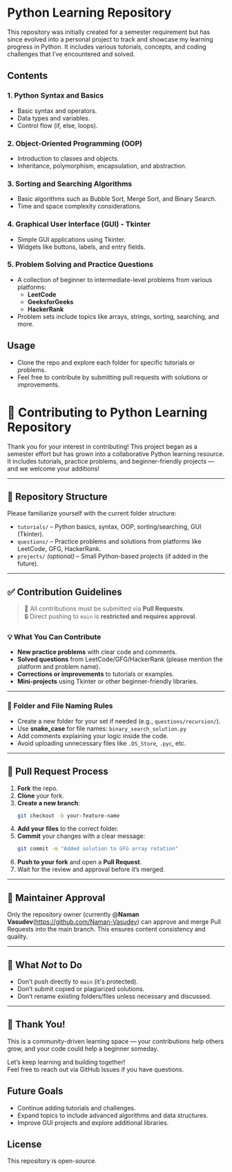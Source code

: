 # Python Learning Repository

This repository was initially created for a semester requirement but has since evolved into a personal project to track and showcase my learning progress in Python. It includes various tutorials, concepts, and coding challenges that I’ve encountered and solved.

## Contents

### 1. **Python Syntax and Basics**
   - Basic syntax and operators.
   - Data types and variables.
   - Control flow (if, else, loops).

### 2. **Object-Oriented Programming (OOP)**
   - Introduction to classes and objects.
   - Inheritance, polymorphism, encapsulation, and abstraction.

### 3. **Sorting and Searching Algorithms**
   - Basic algorithms such as Bubble Sort, Merge Sort, and Binary Search.
   - Time and space complexity considerations.

### 4. **Graphical User Interface (GUI) - Tkinter**
   - Simple GUI applications using Tkinter.
   - Widgets like buttons, labels, and entry fields.

### 5. **Problem Solving and Practice Questions**
   - A collection of beginner to intermediate-level problems from various platforms:
     - **LeetCode**
     - **GeeksforGeeks**
     - **HackerRank**
   - Problem sets include topics like arrays, strings, sorting, searching, and more.

## Usage

- Clone the repo and explore each folder for specific tutorials or problems.
- Feel free to contribute by submitting pull requests with solutions or improvements.

# 🤝 Contributing to Python Learning Repository

Thank you for your interest in contributing! This project began as a semester effort but has grown into a collaborative Python learning resource. It includes tutorials, practice problems, and beginner-friendly projects — and we welcome your additions!

---

## 📁 Repository Structure

Please familiarize yourself with the current folder structure:

- `tutorials/` – Python basics, syntax, OOP, sorting/searching, GUI (Tkinter).
- `questions/` – Practice problems and solutions from platforms like LeetCode, GFG, HackerRank.
- `projects/` *(optional)* – Small Python-based projects (if added in the future).

---

## ✅ Contribution Guidelines

> 🛑 All contributions must be submitted via **Pull Requests**.  
> 🔒 Direct pushing to `main` is **restricted and requires approval**.

### 💡 What You Can Contribute

- **New practice problems** with clear code and comments.
- **Solved questions** from LeetCode/GFG/HackerRank (please mention the platform and problem name).
- **Corrections or improvements** to tutorials or examples.
- **Mini-projects** using Tkinter or other beginner-friendly libraries.

---

### 📌 Folder and File Naming Rules

- Create a new folder for your set if needed (e.g., `questions/recursion/`).
- Use **snake_case** for file names: `binary_search_solution.py`
- Add comments explaining your logic inside the code.
- Avoid uploading unnecessary files like `.DS_Store`, `.pyc`, etc.

---

## 🧪 Pull Request Process

1. **Fork** the repo.
2. **Clone** your fork.
3. **Create a new branch**:  
   ```bash
   git checkout -b your-feature-name
   ```
4. **Add your files** to the correct folder.
5. **Commit** your changes with a clear message:
   ```bash
   git commit -m "Added solution to GFG array rotation"
   ```
6. **Push to your fork** and open a **Pull Request**.
7. Wait for the review and approval before it’s merged.

---

## 👤 Maintainer Approval

Only the repository owner (currently @**Naman Vasudev**(https://github.com/Naman-Vasudev) can approve and merge Pull Requests into the main branch. This ensures content consistency and quality.

---

## 🚫 What *Not* to Do

- Don’t push directly to `main` (it's protected).
- Don’t submit copied or plagiarized solutions.
- Don’t rename existing folders/files unless necessary and discussed.

---

## 🙌 Thank You!

This is a community-driven learning space — your contributions help others grow, and your code could help a beginner someday.

Let’s keep learning and building together!  
Feel free to reach out via GitHub Issues if you have questions.


## Future Goals
   - Continue adding tutorials and challenges.
   - Expand topics to include advanced algorithms and data structures.
   - Improve GUI projects and explore additional libraries.

## License
This repository is open-source.

